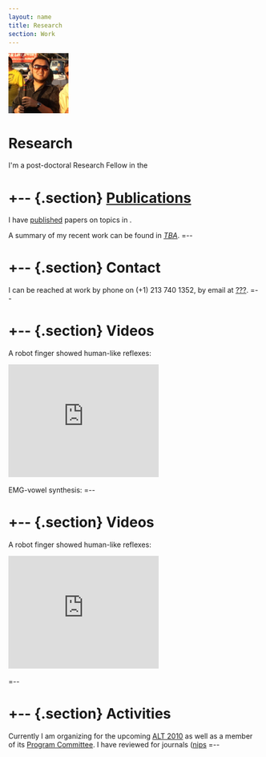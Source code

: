 ```yaml
---
layout: name
title: Research
section: Work
---
```


<img class='inset right' src='/images/minos_niu_beach.jpg' title='C. Minos Niu' alt='Photo of Minos Niu at work' width='120px' />

Research
========
I'm a post-doctoral Research Fellow in the 

+-- {.section}
[Publications](/work/pubs/)
============
I have [published][] papers on topics in .

A summary of my recent work can be found in _[TBA](http://arxiv.org/abs/????)_.
=--

+-- {.section}
Contact 
=======
I can be reached at work by phone on (+1) 213 740 1352, 
by email at [???](mailto:mk.@anu).
=--

[nicta]: http://nicta.com.au
[map]: http://maps.google.com/maps/ms?msa=0&msid=104436549534345141124.00043edbbdf29a2e18167&ie=UTF8&z=17

+-- {.section}
Videos
======

A robot finger showed human-like reflexes: 

<object width="300" height="225"><param name="movie" value="http://www.youtube-nocookie.com/v/B9SqG3Gzqbs?hl=en_US&amp;version=3&amp;rel=0"></param><param name="allowFullScreen" value="true"></param><param name="allowscriptaccess" value="always"></param><embed src="http://www.youtube-nocookie.com/v/B9SqG3Gzqbs?hl=en_US&amp;version=3&amp;rel=0" type="application/x-shockwave-flash" width="300" height="225" allowscriptaccess="always" allowfullscreen="true"></embed></object>

EMG-vowel synthesis: 
=--

+-- {.section}
Videos
======
<a id="sick_robot"></a>
A robot finger showed human-like reflexes: 


<iframe width="300" height="225" src="http://www.youtube.com/embed/B9SqG3Gzqbs" frameborder="0"> </iframe>

=--

+-- {.section}
Activities
==========
Currently I am organizing for the upcoming [ALT 2010](http://www-alg.ist.hokudai.ac.jp/~thomas/ALT10/alt10.jhtml) as well as a member of its [Program Committee](http://www-alg.ist.hokudai.ac.jp/~thomas/ALT10/pc.html).
I have reviewed for journals ([nips][]
=--

[icmldisc]: http://www.conflate.net/icml/
[mlss2009]: http://mark.reid.name/iem/mlss-2009-lecture.html
[jmlr]: http://jmlr.csail.mit.edu/
[infotheory]: http://en.wikipedia.org/wiki/IEEE_Transactions_on_Information_Theory
[nips]: http://nips.cc/
[icml]: http://www.machinelearning.org/
[pami]: http://www.computer.org/tpami/
[colt]: http://www.learningtheory.org/
[uai]: http://www.auai.org/

[research]: /work/
[published]: /work/pubs
[personal]: /
[code]: /code/

[feed bag]: http://mark.reid.name/code/feed-bag/
[inductio ex machina]: http://conflate.net/inductio/
[nips 2007]: http://nips.cc/Conferences/2007/
[workshop]: http://hunch.net/~learning-problem-design/
[slides]: http://users.rsise.anu.edu.au/~mreid/files/slides/NIPS2007_Slides.pdf
[nictaseminar]: http://users.rsise.anu.edu.au/~mreid/files/slides/NICTA_Seminar_May2008.pdf
